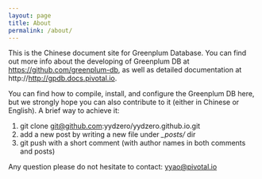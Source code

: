 ```yaml
---
layout: page
title: About
permalink: /about/
---
```


This is the Chinese document site for Greenplum Database. You can find out more
info about the developing of Greenplum DB at https://github.com/greenplum-db, 
as well as detailed documentation at http://http://gpdb.docs.pivotal.io.

You can find how to compile, install, and configure the Greenplum DB here, but 
we strongly hope you can also contribute to it (either in Chinese or English). 
A brief way to achieve it:

1. git clone git@github.com:yydzero/yydzero.github.io.git
2. add a new post by writing a new file under *_posts/* dir
3. git push with a short comment (with author names in both comments and posts)

Any question please do not hesitate to contact: yyao@pivotal.io
